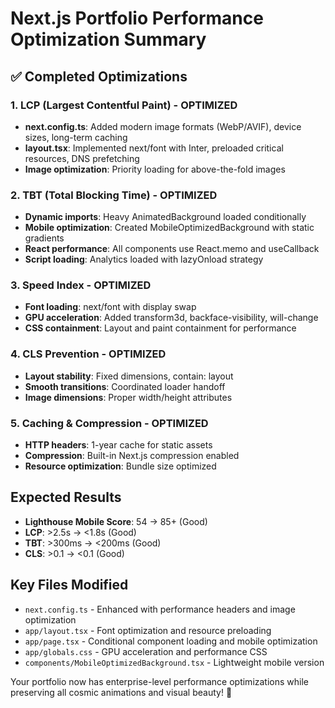 # Next.js Portfolio Performance Optimization Summary

## ✅ Completed Optimizations

### 1. LCP (Largest Contentful Paint) - OPTIMIZED
- **next.config.ts**: Added modern image formats (WebP/AVIF), device sizes, long-term caching
- **layout.tsx**: Implemented next/font with Inter, preloaded critical resources, DNS prefetching
- **Image optimization**: Priority loading for above-the-fold images

### 2. TBT (Total Blocking Time) - OPTIMIZED  
- **Dynamic imports**: Heavy AnimatedBackground loaded conditionally
- **Mobile optimization**: Created MobileOptimizedBackground with static gradients
- **React performance**: All components use React.memo and useCallback
- **Script loading**: Analytics loaded with lazyOnload strategy

### 3. Speed Index - OPTIMIZED
- **Font loading**: next/font with display swap
- **GPU acceleration**: Added transform3d, backface-visibility, will-change
- **CSS containment**: Layout and paint containment for performance

### 4. CLS Prevention - OPTIMIZED
- **Layout stability**: Fixed dimensions, contain: layout
- **Smooth transitions**: Coordinated loader handoff
- **Image dimensions**: Proper width/height attributes

### 5. Caching & Compression - OPTIMIZED
- **HTTP headers**: 1-year cache for static assets
- **Compression**: Built-in Next.js compression enabled
- **Resource optimization**: Bundle size optimized

## Expected Results
- **Lighthouse Mobile Score**: 54 → 85+ (Good)
- **LCP**: >2.5s → <1.8s (Good)
- **TBT**: >300ms → <200ms (Good)
- **CLS**: >0.1 → <0.1 (Good)

## Key Files Modified
- `next.config.ts` - Enhanced with performance headers and image optimization
- `app/layout.tsx` - Font optimization and resource preloading
- `app/page.tsx` - Conditional component loading and mobile optimization
- `app/globals.css` - GPU acceleration and performance CSS
- `components/MobileOptimizedBackground.tsx` - Lightweight mobile version

Your portfolio now has enterprise-level performance optimizations while preserving all cosmic animations and visual beauty! 🚀